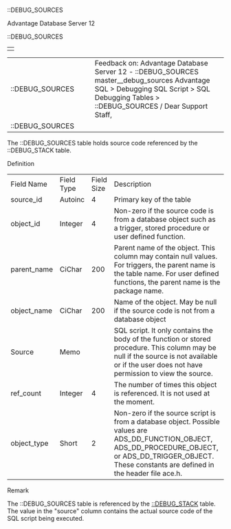 ::DEBUG\_SOURCES




Advantage Database Server 12  

::DEBUG\_SOURCES

|  |
| --- |
|  |

|  |  |  |  |  |
| --- | --- | --- | --- | --- |
| ::DEBUG\_SOURCES |  |  | Feedback on: Advantage Database Server 12 - ::DEBUG\_SOURCES master\_\_debug\_sources Advantage SQL > Debugging SQL Script > SQL Debugging Tables > ::DEBUG\_SOURCES / Dear Support Staff, |  |
| ::DEBUG\_SOURCES |  |  |  |  |

The ::DEBUG\_SOURCES table holds source code referenced by the ::DEBUG\_STACK table.

Definition

|  |  |  |  |
| --- | --- | --- | --- |
| Field Name | Field Type | Field Size | Description |
| source\_id | Autoinc | 4 | Primary key of the table |
| object\_id | Integer | 4 | Non-zero if the source code is from a database object such as a trigger, stored procedure or user defined function. |
| parent\_name | CiChar | 200 | Parent name of the object. This column may contain null values. For triggers, the parent name is the table name. For user defined functions, the parent name is the package name. |
| object\_name | CiChar | 200 | Name of the object. May be null if the source code is not from a database object |
| Source | Memo |  | SQL script. It only contains the body of the function or stored procedure. This column may be null if the source is not available or if the user does not have permission to view the source. |
| ref\_count | Integer | 4 | The number of times this object is referenced. It is not used at the moment. |
| object\_type | Short | 2 | Non-zero if the source script is from a database object. Possible values are ADS\_DD\_FUNCTION\_OBJECT, ADS\_DD\_PROCEDURE\_OBJECT, or ADS\_DD\_TRIGGER\_OBJECT. These constants are defined in the header file ace.h. |

Remark

The ::DEBUG\_SOURCES table is referenced by the [::DEBUG\_STACK](master__debug_stack.htm) table. The value in the "source" column contains the actual source code of the SQL script being executed.